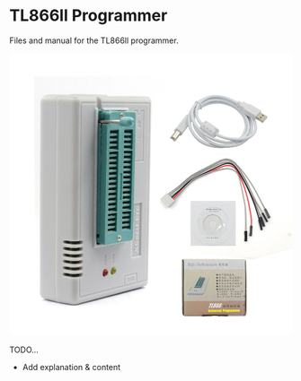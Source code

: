 # TL866ll Programmer
Files and manual for the TL866ll programmer.

[<img src="img/TL866ll_programmer.jpg" width="600"/>](img/TL866ll_programmer.jpg)

TODO...
- Add explanation & content